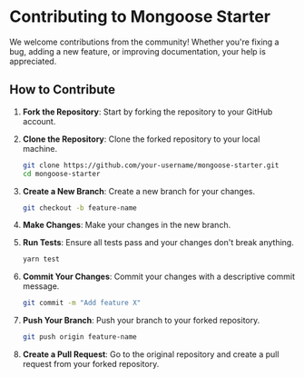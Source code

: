 # Contributing to Mongoose Starter

We welcome contributions from the community! Whether you're fixing a bug, adding a new feature, or improving documentation, your help is appreciated.

## How to Contribute

1. **Fork the Repository**: Start by forking the repository to your GitHub account.

2. **Clone the Repository**: Clone the forked repository to your local machine.

   ```bash
   git clone https://github.com/your-username/mongoose-starter.git
   cd mongoose-starter
   ```

3. **Create a New Branch**: Create a new branch for your changes.

   ```bash
   git checkout -b feature-name
   ```

4. **Make Changes**: Make your changes in the new branch.

5. **Run Tests**: Ensure all tests pass and your changes don't break anything.

   ```bash
   yarn test
   ```

6. **Commit Your Changes**: Commit your changes with a descriptive commit message.

   ```bash
   git commit -m "Add feature X"
   ```

7. **Push Your Branch**: Push your branch to your forked repository.

   ```bash
   git push origin feature-name
   ```

8. **Create a Pull Request**: Go to the original repository and create a pull request from your forked repository.
